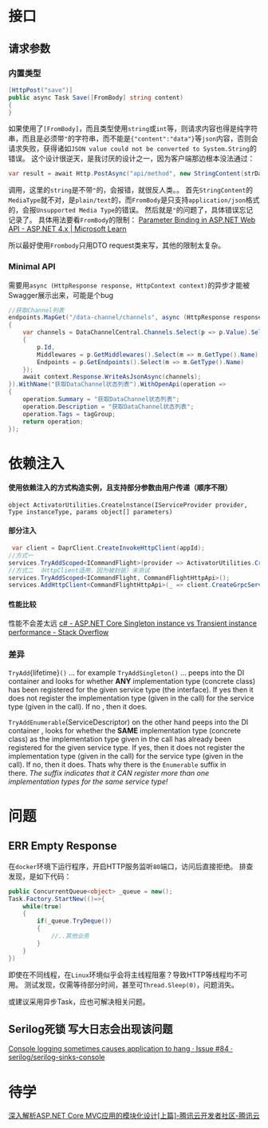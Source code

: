 
# 接口

## 请求参数

### 内置类型

```csharp
[HttpPost("save")]
public async Task Save([FromBody] string content)
{
}
```
如果使用了`[FromBody]`，而且类型使用`string`或`int`等，则请求内容也得是纯字符串，而且是必须带`"`的字符串，而不能是`{"content":"data"}`等`json`内容，否则会请求失败，获得诸如`JSON value could not be converted to System.String`的错误。
这个设计很逆天，是我讨厌的设计之一，因为客户端那边根本没法通过：
```csharp
var result = await Http.PostAsync("api/method", new StringContent(strData));
```
调用，这里的`string`是不带`"`的，会报错，就很反人类。。
首先`StringContent`的`MediaType`就不对，是`plain/text`的，而`FromBody`是只支持`application/json`格式的，会报`Unsupported Media Type`的错误。
然后就是`"`的问题了，具体错误忘记记录了。
具体用法要看`FromBody`的限制：
[Parameter Binding in ASP.NET Web API - ASP.NET 4.x | Microsoft Learn](https://learn.microsoft.com/en-us/aspnet/web-api/overview/formats-and-model-binding/parameter-binding-in-aspnet-web-api#using-frombody)

所以最好使用`Frombody`只用DTO request类来写，其他的限制太复杂。


### Minimal API
需要用`async (HttpResponse response, HttpContext context)`的异步才能被Swagger展示出来，可能是个bug

```cs
//获取Channel列表
endpoints.MapGet("/data-channel/channels", async (HttpResponse response, HttpContext context) =>
{
    var channels = DataChannelCentral.Channels.Select(p => p.Value).Select(p => new
    {
        p.Id,
        Middlewares = p.GetMiddlewares().Select(m => m.GetType().Name),
        Endpoints = p.GetEndpoints().Select(m => m.GetType().Name)
    });
    await context.Response.WriteAsJsonAsync(channels);
}).WithName("获取DataChannel状态列表").WithOpenApi(operation =>
{
    operation.Summary = "获取DataChannel状态列表";
    operation.Description = "获取DataChannel状态列表";
    operation.Tags = tagGroup;
    return operation;
});
```


# 依赖注入

#### 使用依赖注入的方式构造实例，且支持部分参数由用户传递（顺序不限）
`object ActivatorUtilities.Createlnstance(IServiceProvider provider, Type instanceType, params object[] parameters)`

#### 部分注入
```cs
 var client = DaprClient.CreateInvokeHttpClient(appId);
//方式一
services.TryAddScoped<ICommandFlight>(provider => ActivatorUtilities.CreateInstance<CommandFlightHttpApi>(provider, client));
//方式二 （HttpClient适用，因为被封装）未测试
services.TryAddScoped<ICommandFlight, CommandFlightHttpApi>();
services.AddHttpClient<CommandFlightHttpApi>(_ => client.CreateGrpcService<ICommandFlight>());
```

#### 性能比较
性能不会差太远
[c# - ASP.NET Core Singleton instance vs Transient instance performance - Stack Overflow](https://stackoverflow.com/questions/54790460/asp-net-core-singleton-instance-vs-transient-instance-performance)

### 差异
`TryAdd`{lifetime}`()` ... for example `TryAddSingleton()` ... peeps into the DI container and looks for whether **ANY** implementation type (concrete class) has been registered for the given service type (the interface). If yes then it does not register the implementation type (given in the call) for the service type (given in the call). If no , then it does.

`TryAddEnumerable`(ServiceDescriptor) on the other hand peeps into the DI container , looks for whether the **SAME** implementation type (concrete class) as the implementation type given in the call has already been registered for the given service type. If yes, then it does not register the implementation type (given in the call) for the service type (given in the call). If no, then it does. Thats why there is the `Enumerable` suffix in there. _The suffix indicates that it CAN register more than one implementation types for the same service type!_


# 问题

## ERR Empty Response
在`docker`环境下运行程序，开启HTTP服务监听`80`端口，访问后直接拒绝。
排查发现，是如下代码：

```cs
public ConcurrentQueue<object> _queue = new();
Task.Factory.StartNew(()=>{
	while(true)
	{
		if(_queue.TryDeque())
		{
			//..其他业务
		}
	}
})
```

即使在不同线程，在`Linux`环境似乎会将主线程阻塞？导致HTTP等线程均不可用。
测试发现，仅需等待部分时间，甚至可`Thread.Sleep(0)`，问题消失。

或建议采用异步Task，应也可解决相关问题。




## Serilog死锁 写大日志会出现该问题
[Console logging sometimes causes application to hang · Issue #84 · serilog/serilog-sinks-console](https://github.com/serilog/serilog-sinks-console/issues/84)







# 待学
[深入解析ASP.NET Core MVC应用的模块化设计[上篇]-腾讯云开发者社区-腾讯云](https://cloud.tencent.com/developer/article/2394132)